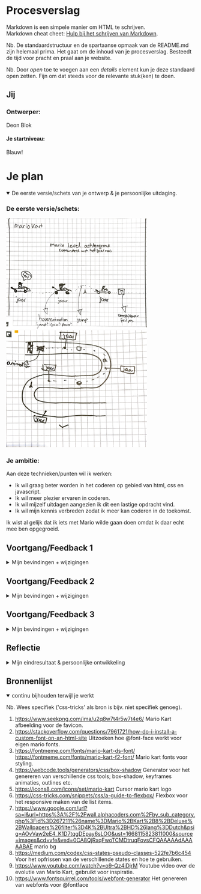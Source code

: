 # Procesverslag
Markdown is een simpele manier om HTML te schrijven.  
Markdown cheat cheet: [Hulp bij het schrijven van Markdown](https://github.com/adam-p/markdown-here/wiki/Markdown-Cheatsheet).

Nb. De standaardstructuur en de spartaanse opmaak van de README.md zijn helemaal prima. Het gaat om de inhoud van je procesverslag. Besteedt de tijd voor pracht en praal aan je website.

Nb. Door *open* toe te voegen aan een *details* element kun je deze standaard open zetten. Fijn om dat steeds voor de relevante stuk(ken) te doen.




## Jij

### Ontwerper:
Deon Blok

#### Je startniveau:
Blauw! 




# Je plan

<details open>
  <summary>De eerste versie/schets van je ontwerp & je persoonlijke uitdaging.</summary>

  ### De eerste versie/schets:
  <img src="readme-images/schets1.jpg" width="375px" alt="eerste versie/schets">
  <img src="readme-images/schets2.JPG" width="375px" alt="tweede schets">

  ### Je ambitie: 
  Aan deze technieken/punten wil ik werken:
  - Ik wil graag beter worden in het coderen op gebied van html, css en javascript.
  - Ik wil meer plezier ervaren in coderen.
  - Ik wil mijzelf uitdagen aangezien ik dit een lastige opdracht vind.
  - Ik wil mijn kennis verbreden zodat ik meer kan coderen in de toekomst.
 
</details>

Ik wist al gelijk dat ik iets met Mario wilde gaan doen omdat ik daar echt mee ben opgegroeid.


## Voortgang/Feedback 1

<details>
  <summary>Mijn bevindingen + wijzigingen </summary>

  ### Bevinding 1:
  Ik had twee verschillende schetsen gemaakt voor de ideeen die ik had bedacht. Ik was er nog over uit welk van de twee ik daadwerkelijk wilde gaan uitvoeren.
 <img src="readme-images/miro-feedback1.png" width="375px" alt="eerste feedbacksessie">
  #### oplossing:
  Na het feedbackgesprek met Stela had ze mij verschillende tips en inspiratie gegeven voor elk van de twee schetsen. Ik had besloten om voor de tweede schets te gaan, de mariokart baan. Als snel gign hier mee aan de slag en zocht ik op internet hoe ik het beste een baan kon maken met css. Dit omdat ik graag mijzelf wilde uitdagen.
  


  ### Bevinding 2:
  Ik was druk bezig met het maken van een racebaan en zoeken hoe ik dit het beste kon gaan uitvoeren. Helaas kwam ging het mij niet lukken met css.

  #### oplossing:
  Doordat ik al best wat tijd had geinvesteerd in het proberen met css een racebaan te maken had ik al wat tijd "verspild". Dit was niet gelukt en daarom ben ik verder gegaan met het maken van een racebaan in photoshop+illustrator. Zie afbeelding hieronder. Na het maken van de racebaan ging ik aan de slag met het maken van keyframe animaties voor de karts.
  <img src="readme-images/roadmap-mario.png" width="375px" alt="inspiratie racebaan">


  ### Bevinding 3:
  Het maken van animaties ging in het begin erg goed! Ik had mario laten rijden van links naar rechts op het scherm. Ik begon vanaf dit moment wel te twijfelen of ik de juiste keuze gemaakt had. Ik vroeg mij af hoe ik hiermee kon gaan voldoen aan de beoordelingseisen omdat ik er weinig tot geen interactie aan kon linken. Ook had ik moeite met het verwerken van een tijdlijn in mijn ontwerp.
  <img src="readme-images/eerste-versie.png" width="375px" alt="eerste-versie">
  ### oplossing:
  Ik ben na de les nog even gaan zitten om te gaan bedenken hoe ik dit kon gaan oplossen. Aangezien het gehele vak maar twee weken duurt moest ik in korte tijd ene oplossing gaan bedenken. Ik ben gaan brainstormen met een medestudent na de les. Zo kwam ik op het idee om iets meet een roterend stuur te doen. Ik wil kunnen interacteren met het stuur en zo een opbouwende tijdlijn creëren.

  ### Bevinding 4:
  Ik had besloten mij te gaan focussen op de tien verschillende Mario Kart games. Ik ahd heel erg moeiete met mij focussen op het coderen en raakte snel afgeleid omdat ik  nog geen duidelijk doel voor ogen had. Iets wat ik graag heb zodat ik weet waar ik naar toe kan werken. Aangezien ik erg chaotisch ben wissel ik telkens van onderwerp, terwijl het vorige onderwerp nog niet was afgerond.

  ### oplossing:
  Om dit op te lossen ben ik begonnen aan kleine simpele dingen om een beetje goede moed te krijgen en verder te kunnen werken. Ik begon met zoeken naar fonts voor mijn ontwerp en deze met @font-face toe te voegen aan mijn website.

  ### Bevinding 5:
  Ik wilde graag iets met css maken omdat mij dat heel leuk leek om eens te doen. Ik wilde mijzelf eens overtreffen. Ik begon op te zoeken hoe je een auto/kart stuur kon maken met css. Tot mijn verbazing was er helemaal niets over te vinden op een ontwerp na. Ik besloot dit helemaal uit te gaan zoeken. Elk onderdeel heb ik getest om er achter te komen wat het doet een waar het hoort. Ik heb hier heel lang aan gezeten om het te begrijpen, verschillende keren het hele internet afgezocht om te kijken wat de onderdelen betekenen. Helaas kon ik er niet achter komen. Ik besloot wel het stuur toe te voegen aan mijn css code en er mee te gaan werken.

  ### oplossing:
  Het zat mij dwars dat ik neit kon achterhalen wat elk onderdeel deed en waar het voor stond. Ik was al intens veel tijd kwijt hieraan en kon niet nog meer tijd investeren. Ik weet dat er in de lessen gezegd is dat je hier en daar bij onderdelen mocht aangeven dat je iets niet begreep maar ik ben er niet voor niets meebezig alles zelf te leren en te ondervinden. Dus ik besloot toch een image te gebruiken voor het stuur.

</details>




## Voortgang/Feedback 2

<details>
  <summary>Mijn bevindingen + wijzigingen </summary>
  
  ### Bevinding 1:
Ik begon alweer druk te maken om de javascript omdat ik html en css al lastig vind, laat staan javascript. Dus ik was erg blij met de les over javascript. Hier ben ik meteen gaan bedenken hoe ik deze kennis zo simpel mogelijk voor mijzelf kan omzetten naar de code die ik nodig heb. Ook ging ik meteen ideeen bedenken voor leuke animaties. 

  #### oplossing:
  Ik had nog wat extra oefeningen in codepen gemaakt om nog even te oefenen met animaties en javascipt. Dit waren oefeningen van voorgaande jaren die ik nog in mij copepen had staan en daar was ik heel blij mee! 
  <img src="readme-images/codepen-oefeningen.png" width="375px" alt="codepen oefeningen">



  ### Bevinding 2:
  Ik kwam er met de tweede feedbacksessie achter dat ik nog heel wat belangrijke punten miste. Mijn fonts werkte niet in GitHub. Ook had ik geen css customproperties toegevoegd (Dit wilde ik later gaan doen als ik zeker wist welke kleuren ik ging gebruiken). De kleuren die ik veel gebruik had ik er wel al ingezet.

  #### oplossing:
  Tijdens de feedback merkte ik op dat mijn fonts niet werkte in GitHub en krege toen hulp van een medestudent. Het bleek dat ik mijn fonts vergeten was om te zetten van ttf bestanden naar woff en woff2 bestanden. Dus ik ging mijn fonts door de font-squirrel generator halen om ze alsnog te laten werken!



  ### Bevinding 3:
  Ik had na wat gedoe mijn stuur in mijn code gekregen en had twee buttons gemaakt een voor links en een voor rechts. Nu moest ik beginnen aan iets wat ik lastig vind. Javascript! Ik heb eerste allerlei variablen aangemaakt voor mijn button, het stuur en het draaien van het stuur. In de les hadden we "geleerd" hoe je functies aan moest maken. Ik heb alle stappen van de les nagedaan en veranderd in mijn eigen code. Het werkte nog niet hoe ik wilde.
  #### oplossing:
  Na de les ben ik in de medialounge verder gaan werken en heb ik hulp gevraagd aan Jeffrey. Het kwam er op neer dat ik het beste if else statements kon toevoegen... Ik heb veel er aan geprobeerd maar werkte niet zoals ik wilde. Ik moest iets anders verzinnen.


  ### Bevinding 4:
  Na het proberen van de rotaties met if else wat uiteindelijk niet was gelukt merkte ik op dat ik mijn ontwerp saai vond. Ik had onderaan wle een ol met list items toegvoegd maar deze hadden helemaal geen meerwaarde aan mijn ontwerp. Ik moest iets verzinnen met de ol aangzien het wel een tijdlijn moest worden.

  #### oplossing:
Ik bedacht mij om door op elk list item te klikken het stuur te laten draaien. Dit was javascript code die ik goed kon begrijpen en ben hier mee aan de slag gegaan. Voordat ik aan de javascript ging beginnen  wilde ik eerste de list items netjes maken. Die reageerden niet op het moment dat ik ze wilde aanspreken. Ik kwam erachter dat ik vergeten was er buttons van te maken en toen heb ik dat vervolgens kunnen oplossen.



  ### Bevinding 5:
  De javascript was iets ingewikkelder dan ik van te voren had gedacht maar het meost lukken! Ik had al een class aangemaakt in css en toen ik wilde draaien na het klikken van een button werkte het nog niet voldoende.

  #### oplossing:
 Ik bedacht mij dat Jeffrey iets had benoemd over het aanmaken van meerdere classes  en  ben hier aan de slag mee gegaan. Hij vertelde mij dat ik meerdere classes kon aanmaken voor elke rotatie. Dit was een simpele manier en iets wat ik zelf ook goed kon begrijpen. En dit lukte!

</details>




## Voortgang/Feedback 3

<details>
  <summary>Mijn bevindingen + wijzigingen</summary>
  
  ### Bevinding 1:
Afbeeldingen zoeken was lastig! Dat had ik echt onderschat. Ik moest veel verschillende mario's uit verschillnde jaren in zijn kart hebben. Veel afbeeldingen hadden achtergrondne maar die wilde ik niet, ik wilde elke afbeelding met een transparante achtergrond.

  #### oplossing:
  Ik kwam op een gegeven moment op de IGN game pagina en op meerdere mario fandoms(ik wist niet dat dit bestond) Hier had ik voldoende afbeeldingen kunnen vinden. Alle afbeelingen met achtergrond ben ik gaan bewerken om de achtergrond te verwijderen en een aantal afbeeldingen heb ik de kwaliteit wat van verbeterd omdat ik deze matig vond.



  ### Bevinding 2:
  Ik wilde graag mijn afbeelingne text vak op het eerste gezicht hidden hebben en pas na de eerste klikken tonen. Ik had van alles geprobeerd in javascript maar ik kwam er niet uit.

  #### oplossing:
Ik heb hulp gevraagd aan een medestudent en die had heel toevallig deze functie zelf ook gebruikt, ik krege hlup hoe ik deze in mijn eigen code kon toevoegen en het werkte!! Ik had nu mijn idee uitgevoerd, tijd om alles op te maken. 



  ### Bevinding 3:
  Afbeeldingen werken niet in github. Ik had allerlei problemen met mijn pagina in GitHub. Mijn afbeeldingene werden niet ingeladen en een enkeling wel. Ik vroeg hulp aan medestudenten.

  #### oplossing:
  Ik was vergeten in mijn CSS de ../ voor mijn afbeelingen toe te voegen waardoor het dus net werkte. Ik heb overal ../ aan toegevoegd en toen deden mijn afbeeldingen het weer.

  ### Bevinding 4:
  Het responsive maken van mijn pagina ben ik meebezig geweest. Ik wilde al mijn elementen laten meeschalen zodra ik heb scherm ging verkleinen. Mijn list schaalde hele lelijk mee dus hier moest ik een oplossing voor verzinnen. Ik moest nog wel heel wat dingen doen voor de deadline dus ik kon er niet te veel tijd in investeren.

  #### oplossing:
 Ik heb mijn ol list items een flex-wrap gegeven waardoor ze netjes kondne omklappen zodra ik mijn scherm ging verkleienen. Mijn fonts gingen ook mee. Helass is het niet gelukt om de bovenste drie elementen mee te krijgen. Het stuur, Mario en de textkolom. Ik moest nog wat andere belangrijke elementen doen in mijn code.



  ### Bevinding (zonder oplossing) 5:
 Het roteren naar links is niet gelukt. Ik wilde graag mijn stuur meerdere kanten op laten draaien. Dat was niet gelukt ik heb van alles geprobeerd maar ik moest nog wat andere dingen doen. Als ik iets meer tijd had kon ik er weer naar kijken.

</details>




## Reflectie

<details>
  <summary>Mijn eindresultaat & persoonlijke ontwikkeling</summary>

  ### Je uitkomst - karakteristiek screenshot(s):
  <img src="readme-images/eindresultaat.png" width="375px" alt="final ontwerp">
   <img src="readme-images/eindresultaat2.png" width="375px" alt="final ontwerp">
Dit is mijn uiteindelijke resultaat geworden! Ik ben er best wel trots op.

  ### Dit ging goed/Heb ik geleerd: 

- Het bedenken van ideeen ging goed, dit vind ik normaal best lastig. Wel had ik er moeite mee dat het zo kort op elkaar was allemaal.
- Ik heb veel geleerd van CSS en JS. Ik ben daar trots op aangezien ik altijd al veel moeite er mee heb gehad maar ik toch naar mijn idee een mooie opdracht van heb gemaakt.
- Ik vond dit het allermoeilijkste vak wat ik tijdens heel CMD gehad heb maar ik ehb er wel echt heel veel geleerd. En ik vond het eigenlijk ook nog best leuk :)!
- Het bijhouden van mijn bronnenlijst! Dit doe ik meestal veel te laat maar dit keer heb ik het vanaf het begin al aangepakt.



  ### Dit was lastig/Is niet gelukt:
- Het roteren naar links is niet gelukt. Dat vind ik erg jammer omdat ik vind dat het mijn ontwerp beter had gemaakt. 
   <img src="readme-images/rotatie.png" width="375px" alt="top">
- Ik vind hulp vragen erg lastig, heb ik altijd al gehad. Dat is ook bij dit vak mijn allergrootste struikelblok geweest omdat ik alles zelf wilde uitzoeken. Ook wilde ik andere mensen niet van hun werk houden omdat het al moeilijk genoeg is. 
- Ik vond het lastig dat het vak maar 2 weken duurde waardoor ik kort de tijd had voor ideegeneratie en concepten bedenken, dit was iets waardoor ik wel snel vast liep. Het bedenken van ideeen ging wel goed, maar ik had er moeite mee dat ik al snel een idee moest gaan volgen.
- Ik had beter mijn comments kunnen bijhouden in mijn code. Ik heb later wat meer comments moeten toevoegen, terwijl ik het eerder had kunnen doen.
</details>


## Bronnenlijst

<details open>
<summary>continu bijhouden terwijl je werkt</summary>

Nb. Wees specifiek ('css-tricks' als bron is bijv. niet specifiek genoeg).

1. https://www.seekpng.com/ima/u2q8w7t4r5w7t4e6/
Mario Kart afbeelding voor de favicon.
2. https://stackoverflow.com/questions/7961721/how-do-i-install-a-custom-font-on-an-html-site
Uitzoeken hoe @font-face werkt voor eigen mario fonts. 
3. https://fontmeme.com/fonts/mario-kart-ds-font/
https://fontmeme.com/fonts/mario-kart-f2-font/
Mario kart fonts voor styling.
4. https://webcode.tools/generators/css/box-shadow
Generator voor het genereren van verschillende css tools; box-shadow, keyframes animaties, outlines etc.
5. https://icons8.com/icons/set/mario-kart
Cursor mario kart logo
6. https://css-tricks.com/snippets/css/a-guide-to-flexbox/
Flexbox voor het responsive maken van de list items.
7. https://www.google.com/url?sa=i&url=https%3A%2F%2Fwall.alphacoders.com%2Fby_sub_category.php%3Fid%3D267211%26name%3DMario%2BKart%2B8%2BDeluxe%2BWallpapers%26filter%3D4K%2BUltra%2BHD%26lang%3DDutch&psig=AOvVaw2eE4_K1D7tqgDEpay6sLOO&ust=1668115823811000&source=images&cd=vfe&ved=0CA8QjRxqFwoTCMDtruqFovsCFQAAAAAdAAAAABAE
mario bg
8. https://medium.com/codex/css-states-pseudo-classes-522fe7b6c454
Voor het opfrissen van de verschillende states en hoe te gebruiken.
9. https://www.youtube.com/watch?v=o9-Qz4iDjrM
Youtube video over de evolutie van Mario Kart, gebruikt voor inspiratie.
10. https://www.fontsquirrel.com/tools/webfont-generator
Het genereren van webfonts voor @fontface
</details>